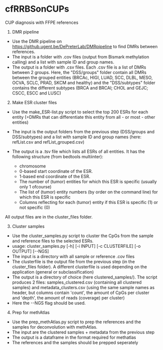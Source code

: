 # cfRRBSonCUPs
CUP diagnosis with FFPE references

1. DMR pipeline
- Use the DMR pipeline on https://github.ugent.be/DePreterLab/DMRpipeline to find DMRs between references.
- The input is a folder with .cov files (output from Bismark methylation calling) and a list with sample ID and group names.
- The output is a folder with .csv files. Each .csv file is a list of DMRs between 2 groups. Here, the "DSS/groups" folder contain all DMRs between the grouped entities (BRCAc, HIGI, LUAD, SCC, DLBL, MESO, OCVA, SCLC, PRAD, SKCM and healthy) and the "DSS/subtypes" folder contains the different subtypes (BRCA and BRCAl; CHOL and GEJC; CSCC, ESCC and LUSC)

2. Make ESR cluster files
- Use the make_ESR-list.py script to select the top 200 ESRs for each entity (=DMRs that can differentiate this entity from all - or most - other entities)
- The input is the output folders from the previous step (DSS/groups and DSS/subtypes) and a list with sample ID and group names (here: refList.csv and refList_grouped.csv)
- The output is a .tsv file which lists all ESRs of all entities. It has the following structure (from bedtools multiinter):

    * chromosome
    * 0-based start coordinate of the ESR.
    * 1-based end coordinate of the ESR.
    * The number of (tumor) entities for which this ESR is specific (usually only 1 ofcourse)
    * The list of (tumor) entity numbers (by order on the command line) for which this ESR is specific
    * Columns reflecting for each (tumor) entity if this ESR is specific (1) or not specific (0)

All output files are in the cluster_files folder.

3. Cluster samples
- Use the cluster_samples.py script to cluster the CpGs from the sample and reference files to the selected ESRs.
- usage: cluster_samples.py [-h] [-i INPUT] [-c CLUSTERFILE]
                          [-o OUTPUT] [--NGS]
- The input is a directory with all sample or reference .cov files
- The clusterfile is the output file from the previous step (in the cluster_files folder). A different clusterfile is used depending on the application (general or subclassification)
- The output is a directory of choice (here clustered_samples/). The script produces 2 files: samples_clustered.csv (containing all clustered samples) and metadata_clusters.csv (using the same sample names as header, but columns contain 'count', the amount of CpGs per cluster and 'depth', the amount of reads (coverage) per cluster)
- Here the --NGS flag should be used.

4. Prep for methAtlas

- Use the prep_methAtlas.py script to prep the references and the samples for deconvolution with methAtlas.
- The input are the clustered samples + metadata from the previous step
- The output is a dataframe in the format required for methatlas
- The references and the samples should be prepped seperately
